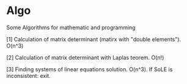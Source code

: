# Algo
Some Algorithms for mathematic and programming

[1] Calculation of matrix determinant (matirx with "double elements"). O(n^3)

[2] Calculation of matrix determinant with Laplas teorem. O(n!)

[3] Finding systems of linear equations solution. O(n^3). If SoLE is inconsistent: exit.
